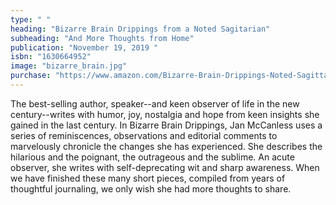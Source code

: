 ```yaml
---
type: " "
heading: "Bizarre Brain Drippings from a Noted Sagitarian"
subheading: "And More Thoughts from Home"
publication: "November 19, 2019 "
isbn: "1630664952"
image: "bizarre_brain.jpg"
purchase: "https://www.amazon.com/Bizarre-Brain-Drippings-Noted-Sagittarian/dp/1630664952/ref=sr_1_1?keywords=jan+mccanless&qid=1575602086&sr=8-1"
---
```

The best-selling author, speaker--and keen observer of life in the new century--writes with humor, joy, nostalgia and hope from keen insights she gained in the last century. In Bizarre Brain Drippings, Jan McCanless uses a series of reminiscences, observations and editorial comments to marvelously chronicle the changes she has experienced. She describes the hilarious and the poignant, the outrageous and the sublime. An acute observer, she writes with self-deprecating wit and sharp awareness. When we have finished these many short pieces, compiled from years of thoughtful journaling, we only wish she had more thoughts to share.
